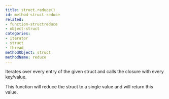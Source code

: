 ```yaml
---
title: struct.reduce()
id: method-struct-reduce
related:
- function-structreduce
- object-struct
categories:
- iterator
- struct
- thread
methodObject: struct
methodName: reduce
---
```


Iterates over every entry of the given struct and calls the closure with every key/value. 

This function will reduce the struct to a single value and will return this value.
